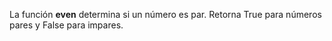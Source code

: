 La función **even** determina si un número es par. Retorna True para números pares y False para impares.
